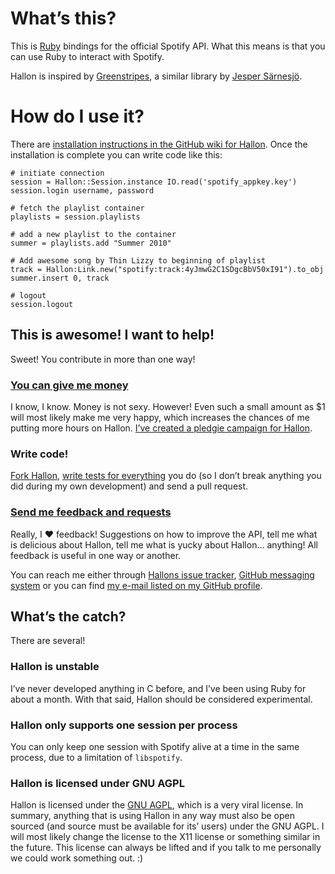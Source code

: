 # What’s this?
This is [Ruby](http://www.ruby-lang.org/en/) bindings for the official Spotify API. What this means is that you can use Ruby to interact with Spotify.

Hallon is inspired by [Greenstripes](http://github.com/sarnesjo/greenstripes), a similar library by [Jesper Särnesjö](http://jesper.sarnesjo.org/).

# How do I use it?
There are [installation instructions in the GitHub wiki for Hallon](http://wiki.github.com/Burgestrand/Hallon/installation-instructions). Once the installation is complete you can write code like this:

    # initiate connection
    session = Hallon::Session.instance IO.read('spotify_appkey.key')
    session.login username, password
    
    # fetch the playlist container
    playlists = session.playlists
    
    # add a new playlist to the container
    summer = playlists.add "Summer 2010"
    
    # Add awesome song by Thin Lizzy to beginning of playlist
    track = Hallon:Link.new("spotify:track:4yJmwG2C1SDgcBbV50xI91").to_obj
    summer.insert 0, track

    # logout
    session.logout

## This is awesome! I want to help!
Sweet! You contribute in more than one way!

### [You can give me money](http://pledgie.com/campaigns/11130)
I know, I know. Money is not sexy. However! Even such a small amount as $1 will most likely make me very happy, which increases the chances of me putting more hours on Hallon. [I’ve created a pledgie campaign for Hallon](http://pledgie.com/campaigns/11130).

### Write code!
[Fork Hallon](http://github.com/Burgestrand/Hallon/fork), [write tests for everything](http://rspec.info/) you do (so I don’t break anything you did during my own development) and send a pull request.

### [Send me feedback and requests](http://github.com/Burgestrand/Hallon/issues)
Really, I ❤ feedback! Suggestions on how to improve the API, tell me what is delicious about Hallon, tell me what is yucky about Hallon… anything! All feedback is useful in one way or another.

You can reach me either through [Hallons issue tracker](http://github.com/Burgestrand/Hallon/issues), [GitHub messaging system](http://github.com/inbox/new/Burgestrand) or you can find [my e-mail listed on my GitHub profile](http://github.com/Burgestrand).

## What’s the catch?
There are several!

### Hallon is unstable
I’ve never developed anything in C before, and I’ve been using Ruby for about a month. With that said, Hallon should be considered experimental.

### Hallon only supports one session per process
You can only keep one session with Spotify alive at a time in the same process, due to a limitation of `libspotify`.

### Hallon is licensed under GNU AGPL
Hallon is licensed under the [GNU AGPL](http://www.gnu.org/licenses/agpl-3.0.html), which is a very viral license. In summary, anything that is using Hallon in any way must also be open sourced (and source must be available for its’ users) under the GNU AGPL. I will most likely change the license to the X11 license or something similar in the future. This license can always be lifted and if you talk to me personally we could work something out. :)